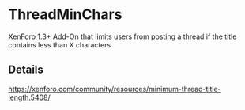# ThreadMinChars
XenForo 1.3+ Add-On that limits users from posting a thread if the title contains less than X characters

## Details
https://xenforo.com/community/resources/minimum-thread-title-length.5408/
